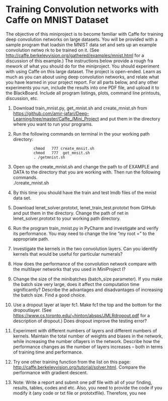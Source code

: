 # Training Convolution networks with Caffe on MNIST Dataset

The objective of this miniproject is to become familiar with Caffe for training deep convolution networks on large datasets.  You will be provided with a sample program that loadsin the MNIST data set and sets up an example convolution netwo
rk to be trained on it.  (See http://caffe.berkeleyvision.org/gathered/examples/mnist.html for a discussion of this example.) The instructions below provide a rough fra
mework of what you should do for the miniproject.  You should experiment with using Caffe on this large dataset.  The project is
open-ended. Learn as much as you can about using deep convolution networks, and relate what you have learned in your project report.  For all parts below,
and any other experiments you run, include the results into one PDF file, and upload it to the BlackBoard. Include all program listings, plots, command line printouts, discussion, etc.

1.  Download train_mnist.py, get_mnist.sh and create_mnist.sh from https://github.com/amir-jafari/Deep-Learning/tree/master/Caffe_/Mini_Project
and put them in the directory where you want to run your programs.
2.  Run the following commands on terminal in the your working path directory:
                
                 chmod   777 create_mnsit.sh   
                 chmod   777  get_mnsit.sh
                 . /getmnist.sh
               
3.  Open up the create_mnist.sh and change the path to of EXAMPLE and DATA to the directory that you are working with. Then run the following commands.<br/>
                     ./create_mnist.sh

4.  By this time you should have the train and test lmdb files of the mnist data set.
5.  Download lenet_solver.prototxt, lenet_train_test.prototxt from GitHub and put them in the directory.  Change the path of net in
lenet_solver.prototxt to your working path directory.
6.  Run  the  program train_mnist.py in  PyCharm  and  investigate and  verify  its  performance. You may need to change the line ”my
root =” to the appropriate path.
7.  Investigate the kernels in the two convolution layers. Can you identify kernels that would be useful for particular numerals?
8.  How does the performance of the convolution network compare with the multilayer networks that you used in MiniProject I?
9.  Change the size of the minibatches (batch_size parameter). If you make the batch size very large, does it affect the computation time significantly? Describe the advantages and disadvantages of increasing the batch size. Find a good choice.
10.  Use a  dropout layer  at layer fc1. Make fc1 the  top and  the bottom for  the  dropoutlayer. (See https://www.cs.toronto.edu/~hinton/absps/JMLRdropout.pdf for
a description of dropout.) Does dropout improve the testing error?
11.  Experiment with different numbers of layers and different numbers of kernels. Maintain the total number of weights and biases in the network, while increasing the number oflayers in the network.  Describe how the performance changes
as the number of layers increases – both in terms of training time and performance.
12.  Try one other training function from the list on this page: http://caffe.berkeleyvision.org/tutorial/solver.html. Compare the performance with gradient descent.
13. Note: Write a report and submit one pdf file with all of your finding, results, tables, codes and etc.  Also, you need to provide the code if you modify
it (any code or txt file or prototxtfile). Therefore, you nee

